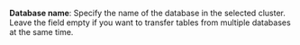 **Database name**: Specify the name of the database in the selected cluster. Leave the field empty if you want to transfer tables from multiple databases at the same time.
